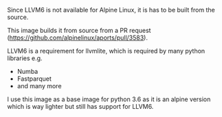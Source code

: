 Since LLVM6 is not available for Alpine Linux, it is has to be built from the source.

This image builds it from source from a PR request (https://github.com/alpinelinux/aports/pull/3583).

LLVM6 is a requirement for llvmlite, which is required by many python libraries e.g.
 - Numba
 - Fastparquet
 - and many more

I use this image as a base image for python 3.6 as it is an alpine version which is way lighter but still has support for LLVM6.
